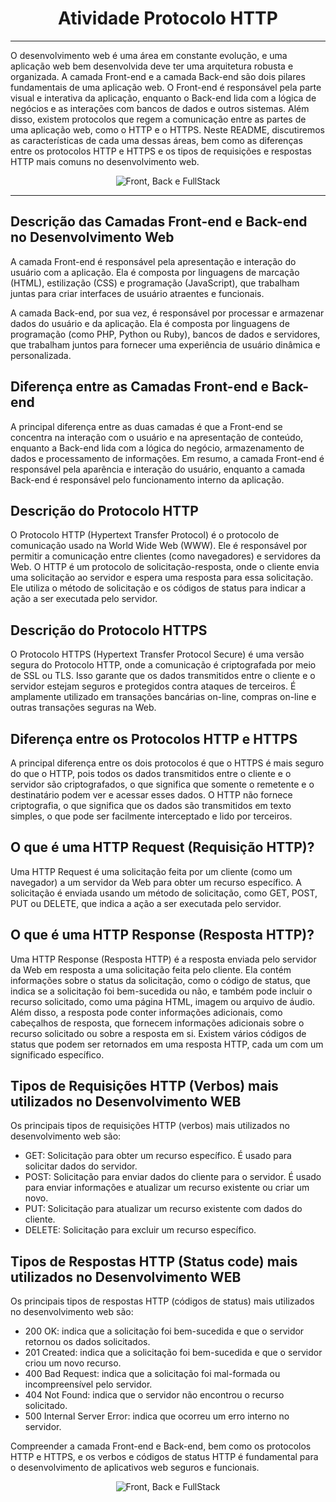 <center> <h1>Atividade Protocolo HTTP</h1></center>

------

O desenvolvimento web é uma área em constante evolução, e uma aplicação web bem desenvolvida deve ter uma arquitetura robusta e organizada. A camada Front-end e a camada Back-end são dois pilares fundamentais de uma aplicação web. O Front-end é responsável pela parte visual e interativa da aplicação, enquanto o Back-end lida com a lógica de negócios e as interações com bancos de dados e outros sistemas. Além disso, existem protocolos que regem a comunicação entre as partes de uma aplicação web, como o HTTP e o HTTPS. Neste README, discutiremos as características de cada uma dessas áreas, bem como as diferenças entre os protocolos HTTP e HTTPS e os tipos de requisições e respostas HTTP mais comuns no desenvolvimento web.



<p align="center">
  <img src="https://blog.hyperiondev.com/wp-content/uploads/2018/10/Blog-Gif.gif" alt="Front, Back e FullStack">
</p>

------

## Descrição das Camadas Front-end e Back-end no Desenvolvimento Web

A camada Front-end é responsável pela apresentação e interação do usuário com a aplicação. Ela é composta por linguagens de marcação (HTML), estilização (CSS) e programação (JavaScript), que trabalham juntas para criar interfaces de usuário atraentes e funcionais. 

A camada Back-end, por sua vez, é responsável por processar e armazenar dados do usuário e da aplicação. Ela é composta por linguagens de programação (como PHP, Python ou Ruby), bancos de dados e servidores, que trabalham juntos para fornecer uma experiência de usuário dinâmica e personalizada.

## Diferença entre as Camadas Front-end e Back-end

A principal diferença entre as duas camadas é que a Front-end se concentra na interação com o usuário e na apresentação de conteúdo, enquanto a Back-end lida com a lógica do negócio, armazenamento de dados e processamento de informações. Em resumo, a camada Front-end é responsável pela aparência e interação do usuário, enquanto a camada Back-end é responsável pelo funcionamento interno da aplicação.

## Descrição do Protocolo HTTP

O Protocolo HTTP (Hypertext Transfer Protocol) é o protocolo de comunicação usado na World Wide Web (WWW). Ele é responsável por permitir a comunicação entre clientes (como navegadores) e servidores da Web. O HTTP é um protocolo de solicitação-resposta, onde o cliente envia uma solicitação ao servidor e espera uma resposta para essa solicitação. Ele utiliza o método de solicitação e os códigos de status para indicar a ação a ser executada pelo servidor.

## Descrição do Protocolo HTTPS

O Protocolo HTTPS (Hypertext Transfer Protocol Secure) é uma versão segura do Protocolo HTTP, onde a comunicação é criptografada por meio de SSL ou TLS. Isso garante que os dados transmitidos entre o cliente e o servidor estejam seguros e protegidos contra ataques de terceiros. É amplamente utilizado em transações bancárias on-line, compras on-line e outras transações seguras na Web.

## Diferença entre os Protocolos HTTP e HTTPS

A principal diferença entre os dois protocolos é que o HTTPS é mais seguro do que o HTTP, pois todos os dados transmitidos entre o cliente e o servidor são criptografados, o que significa que somente o remetente e o destinatário podem ver e acessar esses dados. O HTTP não fornece criptografia, o que significa que os dados são transmitidos em texto simples, o que pode ser facilmente interceptado e lido por terceiros.

## O que é uma HTTP Request (Requisição HTTP)?

Uma HTTP Request é uma solicitação feita por um cliente (como um navegador) a um servidor da Web para obter um recurso específico. A solicitação é enviada usando um método de solicitação, como GET, POST, PUT ou DELETE, que indica a ação a ser executada pelo servidor.

## O que é uma HTTP Response (Resposta HTTP)?

Uma HTTP Response (Resposta HTTP) é a resposta enviada pelo servidor da Web em resposta a uma solicitação feita pelo cliente. Ela contém informações sobre o status da solicitação, como o código de status, que indica se a solicitação foi bem-sucedida ou não, e também pode incluir o recurso solicitado, como uma página HTML, imagem ou arquivo de áudio. Além disso, a resposta pode conter informações adicionais, como cabeçalhos de resposta, que fornecem informações adicionais sobre o recurso solicitado ou sobre a resposta em si. Existem vários códigos de status que podem ser retornados em uma resposta HTTP, cada um com um significado específico.

## Tipos de Requisições HTTP (Verbos) mais utilizados no Desenvolvimento WEB

Os principais tipos de requisições HTTP (verbos) mais utilizados no desenvolvimento web são:

- GET: Solicitação para obter um recurso específico. É usado para solicitar dados do servidor.
- POST: Solicitação para enviar dados do cliente para o servidor. É usado para enviar informações e atualizar um recurso existente ou criar um novo.
- PUT: Solicitação para atualizar um recurso existente com dados do cliente.
- DELETE: Solicitação para excluir um recurso específico.

## Tipos de Respostas HTTP (Status code) mais utilizados no Desenvolvimento WEB

Os principais tipos de respostas HTTP (códigos de status) mais utilizados no desenvolvimento web são:

- 200 OK: indica que a solicitação foi bem-sucedida e que o servidor retornou os dados solicitados.
- 201 Created: indica que a solicitação foi bem-sucedida e que o servidor criou um novo recurso.
- 400 Bad Request: indica que a solicitação foi mal-formada ou incompreensível pelo servidor.
- 404 Not Found: indica que o servidor não encontrou o recurso solicitado.
- 500 Internal Server Error: indica que ocorreu um erro interno no servidor.

Compreender a camada Front-end e Back-end, bem como os protocolos HTTP e HTTPS, e os verbos e códigos de status HTTP é fundamental para o desenvolvimento de aplicativos web seguros e funcionais.



<p align="center">
  <img src="https://meneguite.com/2017/10/01/golang-desbravando-uma-linguagem-de-programacao-parte-1/001.gif" alt="Front, Back e FullStack">
</p>
